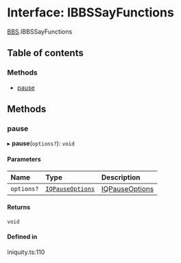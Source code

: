 # Interface: IBBSSayFunctions

[BBS](../modules/BBS.md).IBBSSayFunctions

## Table of contents

### Methods

- [pause](BBS.IBBSSayFunctions.md#pause)

## Methods

### pause

▸ **pause**(`options?`): `void`

#### Parameters

| Name | Type | Description |
| :------ | :------ | :------ |
| `options?` | [`IQPauseOptions`](BBS.IQPauseOptions.md) | [IQPauseOptions](BBS.IQPauseOptions.md) |

#### Returns

`void`

#### Defined in

iniquity.ts:110
